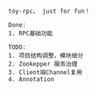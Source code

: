     toy-rpc， just for fun！
    
    Done:
    1. RPC基础功能
    
    TODO:
    1. 项目结构调整，模块细分
    2. Zookepper 服务治理
    3. Client端Channel复用
    4. Annotation